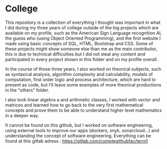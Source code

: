 # College
This repository is a collection of everything I thought was important in what I did during my three years of college outside of the big projects which are available on my profile, such as the American Sign Language recognition AI, the guess who (using Object Oriented Programming), and the first website I made using basic concepts of SQL, HTML, Bootstrap and CSS. Some of these projects might show someone else than me as the main contributor, this is due to technical difficulties but I did not steal any content and participated in every project shown in this folder and on my profile overall.

In the course of those three years, I also worked on theorical subjects, such as syntaxical analysis, algorithm complexity and calculability, models of computation, first order logic and process architecture, which are hard to present as code, but I'll leave some examples of more theorical productions in the "others" folder.

I also took linear algebra a and arithmetic classes, I worked with vector and matrices and learned how to go back to the very first mathematical concepts and prove them to be able to understand higher level mathematics in a deeper way.

It cannot be found on this github, but I worked on software engineering, using external tools to improve our apps (dockers, snyk, sonarcloud...) and understanding the concept of software engineering. Everything can be found at this gitlab adress : https://gitlab.com/comptegithubfac/term1
